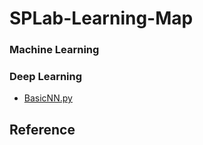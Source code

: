 # SPLab-Learning-Map

### Machine Learning

### Deep Learning
* [BasicNN.py](DL/BasicNN.py)

## Reference
